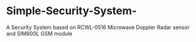 # Simple-Security-System-
A Security System based on RCWL-0516 Microwave Doppler Radar sensor and SIM800L GSM module
